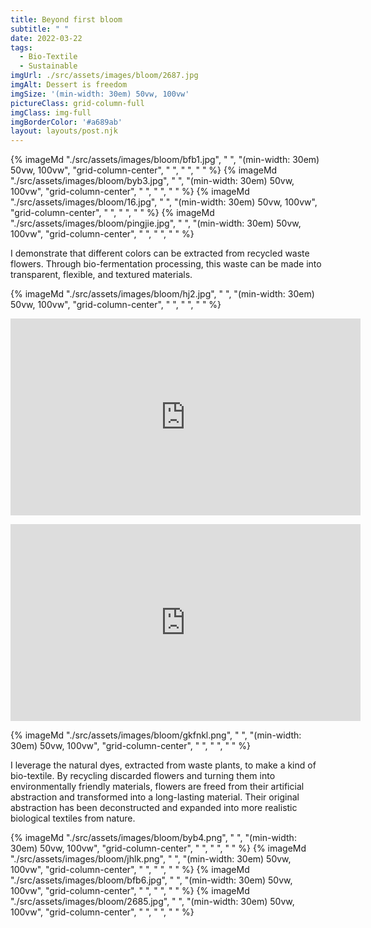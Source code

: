 ```yaml
---
title: Beyond first bloom
subtitle: " "
date: 2022-03-22
tags:
  - Bio-Textile
  - Sustainable
imgUrl: ./src/assets/images/bloom/2687.jpg
imgAlt: Dessert is freedom
imgSize: '(min-width: 30em) 50vw, 100vw'
pictureClass: grid-column-full
imgClass: img-full
imgBorderColor: '#a689ab'
layout: layouts/post.njk
---
```




{% imageMd "./src/assets/images/bloom/bfb1.jpg", " ", "(min-width: 30em) 50vw, 100vw", "grid-column-center", " ", " ", " " %}
{% imageMd "./src/assets/images/bloom/byb3.jpg", " ", "(min-width: 30em) 50vw, 100vw", "grid-column-center", " ", " ", " " %}
{% imageMd "./src/assets/images/bloom/16.jpg", " ", "(min-width: 30em) 50vw, 100vw", "grid-column-center", " ", " ", " " %}
{% imageMd "./src/assets/images/bloom/pingjie.jpg", " ", "(min-width: 30em) 50vw, 100vw", "grid-column-center", " ", " ", " " %}

I demonstrate that different colors can be extracted from recycled waste flowers. Through bio-fermentation processing, this waste can be made into transparent, flexible, and textured materials.


{% imageMd "./src/assets/images/bloom/hj2.jpg", " ", "(min-width: 30em) 50vw, 100vw", "grid-column-center", " ", " ", " " %}

<p align="center">
<iframe width="560" height="315" src="https://www.youtube.com/embed/lrnNt8gbCF0" title="YouTube video player" frameborder="0" allow="accelerometer; autoplay; clipboard-write; encrypted-media; gyroscope; picture-in-picture" allowfullscreen></iframe>
</p>

<p align="center">
<iframe width="560" height="315" src="https://www.youtube.com/embed/Oa-na7iFZmg" title="YouTube video player" frameborder="0" allow="accelerometer; autoplay; clipboard-write; encrypted-media; gyroscope; picture-in-picture" allowfullscreen></iframe>
</p>

{% imageMd "./src/assets/images/bloom/gkfnkl.png", " ", "(min-width: 30em) 50vw, 100vw", "grid-column-center", " ", " ", " " %}

I leverage the natural dyes, extracted from waste plants, to make a kind of bio-textile. By recycling discarded flowers and turning them into environmentally friendly materials, flowers are freed from their artificial abstraction and transformed into a long-lasting material. Their original abstraction has been deconstructed and expanded into more realistic biological textiles from nature.

{% imageMd "./src/assets/images/bloom/byb4.png", " ", "(min-width: 30em) 50vw, 100vw", "grid-column-center", " ", " ", " " %}
{% imageMd "./src/assets/images/bloom/jhlk.png", " ", "(min-width: 30em) 50vw, 100vw", "grid-column-center", " ", " ", " " %}
{% imageMd "./src/assets/images/bloom/bfb6.jpg", " ", "(min-width: 30em) 50vw, 100vw", "grid-column-center", " ", " ", " " %}
{% imageMd "./src/assets/images/bloom/2685.jpg", " ", "(min-width: 30em) 50vw, 100vw", "grid-column-center", " ", " ", " " %}
